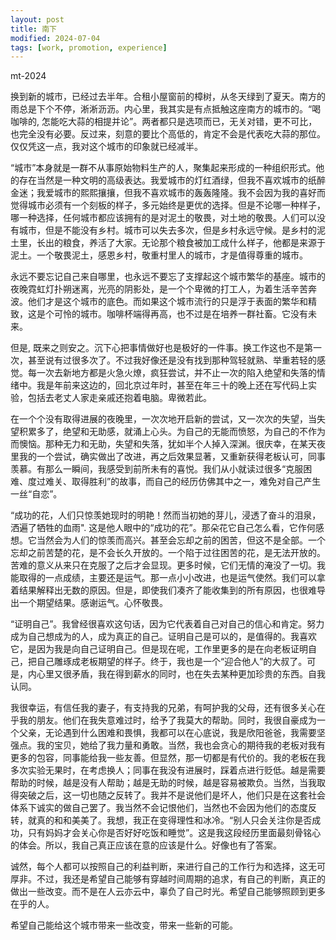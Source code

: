 ```yaml
---
layout: post
title: 南下
modified: 2024-07-04
tags: [work, promotion, experience]
---
```

<p class="meta">mt-2024</p>

换到新的城市，已经过去半年。合租小屋窗前的樟树，从冬天绿到了夏天。南方的雨总是下个不停，淅淅沥沥。内心里，我其实是有点抵触这座南方的城市的。“喝咖啡的, 怎能吃大蒜的相提并论”。两者都只是选项而已，无关对错，更不可比，也完全没有必要。反过来，刻意的要比个高低的，肯定不会是代表吃大蒜的那位。仅仅凭这一点，我对这个城市的印象就已经减半。

“城市”本身就是一群不从事原始物料生产的人，聚集起来形成的一种组织形式。他的存在当然是一种文明的高级表达。我爱城市的灯红酒绿，但我不喜欢城市的纸醉金迷；我爱城市的熙熙攘攘，但我不喜欢城市的轰轰隆隆。我不会因为我的喜好而觉得城市必须有一个刻板的样子，多元始终是更优的选择。但是不论哪一种样子，哪一种选择，任何城市都应该拥有的是对泥土的敬畏，对土地的敬畏。人们可以没有城市，但是不能没有乡村。城市可以失去多次，但是乡村永远守候。是乡村的泥土里，长出的粮食，养活了大家。无论那个粮食被加工成什么样子，他都是来源于泥土。一个敬畏泥土，感恩乡村，敬重村里人的城市，才是值得尊重的城市。

永远不要忘记自己来自哪里，也永远不要忘了支撑起这个城市繁华的基座。城市的夜晚霓虹灯扑朔迷离，光亮的阴影处，是一个个卑微的打工人，为着生活辛苦奔波。他们才是这个城市的底色。而如果这个城市流行的只是浮于表面的繁华和精致，这是个可怜的城市。咖啡杯端得再高，也不过是在培养一群社畜。它没有未来。

但是, 既来之则安之。沉下心把事情做好也是极好的一件事。换工作这也不是第一次，甚至说有过很多次了。不过我好像还是没有找到那种驾轻就熟、举重若轻的感觉。每一次去新地方都是火急火燎，疯狂尝试，并不止一次的陷入绝望和失落的情绪中。我是年前来这边的，回北京过年时，甚至在年三十的晚上还在写代码上实验，包括去老丈人家走亲戚还抱着电脑。卑微若此。

在一个个没有取得进展的夜晚里，一次次地开启新的尝试，又一次次的失望，当失望积累多了，绝望和无助感，就涌上心头。为自己的无能而愤怒，为自己的不作为而懊恼。那种无力和无助，失望和失落，犹如半个人掉入深渊。很庆幸，在某天夜里我的一个尝试，确实做出了改进，再之后效果显著，又重新获得老板认可，同事羡慕。有那么一瞬间，我感受到前所未有的喜悦。我们从小就读过很多“克服困难、度过难关、取得胜利”的故事，而自己的经历仿佛其中之一，难免对自己产生一丝“自恋”。

“成功的花，人们只惊羡她现时的明艳！然而当初她的芽儿，浸透了奋斗的泪泉，洒遍了牺牲的血雨". 这是他人眼中的“成功的花”。那朵花它自己怎么看，它作何感想。它当然会为人们的惊羡而高兴。甚至会忘却之前的困苦，但这不是全部。一个忘却之前苦楚的花，是不会长久开放的。一个陷于过往困苦的花，是无法开放的。苦难的意义从来只在克服了之后才会显现。更多时候，它们无情的淹没了一切。我能取得的一点成绩，主要还是运气。那一点小小改进，也是运气使然。我们可以拿着结果解释出无数的原因。但是，即使我们凑齐了能收集到的所有原因，也很难导出一个期望结果。感谢运气。心怀敬畏。

“证明自己”。我曾经很喜欢这句话，因为它代表着自己对自己的信心和肯定。努力成为自己想成为的人，成为真正的自己。证明自己是可以的，是值得的。我喜欢它，是因为我是向自己证明自己。但是现在呢，工作里更多的是在向老板证明自己，把自己雕琢成老板期望的样子。终于，我也是一个“迎合他人”的大叔了。可是，内心里又很矛盾，我在得到薪水的同时，也在失去某种更加珍贵的东西。自我认同。

我很幸运，有信任我的妻子，有支持我的兄弟，有呵护我的父母，还有很多关心在乎我的朋友。他们在我失意难过时，给予了我莫大的帮助。同时，我很自豪成为一个父亲，无论遇到什么困难和畏惧，我都可以在心底说，我是欣阳爸爸，我需要坚强点。我的宝贝，她给了我力量和勇敢。当然，我也会贪心的期待我的老板对我有更多的包容，同事能给我一些友善。但显然，那一切都是有代价的。我的老板在我多次实验无果时，在考虑换人；同事在我没有进展时，踩着点进行贬低。越是需要帮助的时候，越是没有人帮助；越是无助的时候，越是容易被欺负。当然，当我取得突破之后，这一切也随之反转了。我并不是说他们是坏人，他们只是在这套社会体系下诚实的做自己罢了。我当然不会记恨他们，当然也不会因为他们的态度反转，就真的和和美美了。我想，我正在变得理性和冰冷。“别人只会关注你是否成功，只有妈妈才会关心你是否好好吃饭和睡觉”。这是我这段经历里面最刻骨铭心的体会。所以，我自己真正应该在意的应该是什么。好像也有了答案。

诚然，每个人都可以按照自己的利益判断，来进行自己的工作行为和选择，这无可厚非。不过，我还是希望自己能够有穿越时间周期的追求，有自己的判断，真正的做出一些改变。而不是在人云亦云中，辜负了自己时光。希望自己能够照顾到更多在乎的人。

希望自己能给这个城市带来一些改变，带来一些新的可能。









